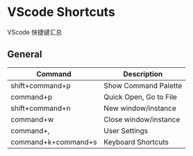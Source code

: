 # VScode Shortcuts


VScode 快捷键汇总

<!--more-->

## General

| Command             | Description            |
| ------------------- | ---------------------- |
| shift+command+p     | Show Command Palette   |
| command+p           | Quick Open, Go to File |
| shift+command+n     | New window/instance    |
| command+w           | Close window/instance  |
| command+,           | User Settings          |
| command+k+command+s | Keyboard Shortcuts     |

